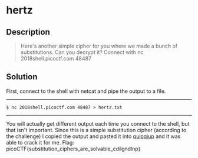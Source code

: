 # hertz
## Description
>Here's another simple cipher for you where we made a bunch of substitutions. Can you decrypt it? Connect with nc 2018shell.picoctf.com 48487
## Solution
First, connect to the shell with netcat and pipe the output to a file.
***
    $ nc 2018shell.picoctf.com 48487 > hertz.txt
***
You will actually get different output each time you connect to the shell, but
that isn't important. Since this is a simple substitution cipher (according to
the challenge) I copied the output and pasted it into
[quipqiup](https://quipqiup.com/) and it was able to crack it for me. Flag:
picoCTF{substitution_ciphers_are_solvable_cdilgndlnp}
